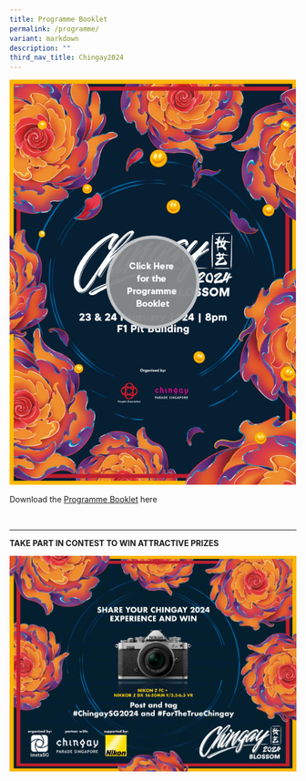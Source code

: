 ```yaml
---
title: Programme Booklet
permalink: /programme/
variant: markdown
description: ""
third_nav_title: Chingay2024
---
```

<div style="max-width:50rem; overflow:hidden;"><a target="_blank" href="https://go.gov.sg/cg24-pb"><img style="min-height:12rem; object-fit: cover; position:relative; top:rem;" src="/images/Chingay2024/Chingay_2024_PB.png"></a></div>

Download the [Programme Booklet](https://go.gov.sg/cg24-pb) here

<br>


---


**TAKE PART IN CONTEST TO WIN ATTRACTIVE PRIZES**

![](/images/Chingay2024/NIKON_Chingay_2024_Keyvisual_Landscape_Full.jpeg)